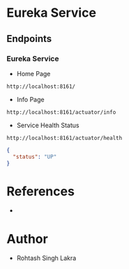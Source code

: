 # Eureka Service

## Endpoints

### Eureka Service

- Home Page

```shell
http://localhost:8161/
```

- Info Page

```shell
http://localhost:8161/actuator/info
```

- Service Health Status

```shell
http://localhost:8161/actuator/health
```

```json
{
  "status": "UP"
}
```

# References
- 

# Author

- Rohtash Singh Lakra

